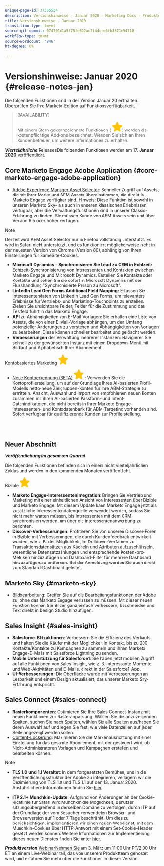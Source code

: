 ```yaml
---
unique-page-id: 37355534
description: Versionshinweise - Januar 2020 - Marketing Docs - Produktdokumentation
title: Versionshinweise - Januar 2020
translation-type: tm+mt
source-git-commit: 074701d1a5f75fe592ac7f44cce6fb3571e94710
workflow-type: tm+mt
source-wordcount: '846'
ht-degree: 0%

---
```



# Versionshinweise: Januar 2020 {#release-notes-jan}

Die folgenden Funktionen sind in der Version Januar 20 enthalten. Überprüfen Sie Ihre Marketo-Edition auf Funktionsverfügbarkeit.

>[!AVAILABILITY]
>
>
>Mit einem Stern gekennzeichnete Funktionen ( ![(star)](assets/star-yellow.svg)) werden als kostenpflichtige Add-ons bezeichnet. Wenden Sie sich an Ihren Kundenbetreuer, um weitere Informationen zu erhalten.

***Vierteljährliche*** ReleasesDie folgenden Funktionen werden am 17.  **Januar 2020** veröffentlicht.

## Core Marketo Engage Adobe Application {#core-marketo-engage-adobe-application}

* [Adobe Experience Manager Asset Selector](https://docs.marketo.com/x/_AA6Ag): Schneller Zugriff auf Assets, die mit Ihrer Marke und AEM Assets übereinstimmen, die direkt in Marketo Engage verfügbar sind. Hinweis: Diese Funktion ist sowohl in unseren Marketo Sky- als auch in unseren klassischen Erlebnissen verfügbar, aber die Verwaltungsfunktionen sind in unserer Classic-Erfahrung zu finden. Sie müssen Kunde von AEM Assets sein und über Version 6.5 oder höher verfügen.

>[!NOTE]
>
>Derzeit wird AEM Asset Selector nur in Firefox vollständig unterstützt. Es wird in Safari nicht unterstützt, und es funktioniert möglicherweise nicht in der neuesten Version von Chrome (Version 80), abhängig von Ihren Einstellungen für SameSite-Cookies.

* **Microsoft Dynamics - Synchronisieren Sie Lead zu CRM in Echtzeit:** Echtzeit-Synchronisierung von Interessenten und Kontakten zwischen Marketo Engage und Microsoft Dynamics. Erstellen Sie Kontakte oder Kontakte und sehen Sie sie sofort in Microsoft Dynamics mit der Flusshandlung &quot;Synchronisierte Person zu Microsoft&quot;.
* **LinkedIn Lead Gen Forms Additional Field Mapping:** Erfassen Sie Interessentendaten von LinkedIn Lead Gen Forms, um relevantere Erlebnisse für Vertriebs- und Marketing-Touchpoints zu erstellen. Ziehen Sie unsichtbare Felder, Felder für die Zustimmung und das Testfeld führt in das Marketo Engage.
* **API** zu Abhängigkeiten von E-Mail-Vorlagen: Sie erhalten eine Liste von Assets, die von einer E-Mail-Vorlage abhängen, um den Umfang potenzieller Änderungen zu verstehen und Abhängigkeiten von Vorlagen zu bearbeiten. Diese können schneller bearbeitet und gelöscht werden.
* **Verbesserungen** der Verwaltung mehrerer Instanzen: Navigieren Sie schnell zu der gewünschten Instanz mit einem Dropdown-Menü mit Bildlauf und Alphabetisch Ihrer Abonnement.

Kontobasiertes Marketing ![(star)](assets/star-yellow.svg)

* [Neue Kontoerkennung (BETA)](https://docs.marketo.com/x/WQA6Ag) ![(Stern)](assets/star-yellow.svg) : Verwenden Sie die Kontoprofilerstellung, um auf der Grundlage Ihres AI-basierten Profil-Modells netto-neue Zielgruppen-Konten für Ihre ABM-Strategie zu ermitteln. Ansicht, Auswahl und Import von empfohlenen neuen Konten zusammen mit ihren AI-basierten Passform- und Intent-Datenindikatoren, die nicht bereits in Ihrer Marketo Engage-Interessenten- und Kontodatenbank für ABM-Targeting vorhanden sind. Sofort verfügbar für qualifizierende Kunden zur Profilerstellung.

<br> 

## Neuer Abschnitt

***Veröffentlichung im gesamten Quartal***

Die folgenden Funktionen befinden sich in einem nicht vierteljährlichen Zyklus und werden in den kommenden Monaten veröffentlicht.

Bizible ![(star)](assets/star-yellow.svg)

* **Marketo Engage-Interessentenintegration**: Bringen Sie Vertrieb und Marketing mit einer einheitlichen Ansicht von Interessenten über Bizible und Marketo Engage. Mit diesem Update kann Marketo Engage jetzt als zusätzliche Interessentendatenquelle verwendet werden, sodass Sie nicht mehr warten müssen, bis Interessenten mit dem CRM synchronisiert werden, um über die Interessentenanwerbung zu berichten.
* **Discover-Verbesserungen**: Profitieren Sie von unseren Discover-Foren in Bizible mit Verbesserungen, die durch Kundenfeedback entwickelt wurden, wie z. B. der Möglichkeit, im Drilldown-Verfahren zu Transaktionsdatensätzen aus Kacheln und Attributen aufzuschlüsseln, wesentliche Datensatzzählungen und entsprechende Kosten-pro-Metriken hinzuzufügen und Dashboard-Filter für mehrere Dashboard hinzuzufügen/zu entfernen. Bei der Anmeldung werden Sie auch direkt zum Standard-Dashboard geleitet.

## Marketo Sky {#marketo-sky}

* [Bildbearbeitung](https://help.marketo.com/hc/en-us/articles/360041344614-Marketo-Image-Editor): Greifen Sie auf die Bearbeitungsfunktionen der Adobe zu, ohne das Marketo Engage verlassen zu müssen. Mit dieser neuen Funktion können Sie Bilder ganz einfach verbessern, beschneiden und Text direkt in Design Studio hinzufügen.

## Sales Insight {#sales-insight}

* **Salesforce-Blitzaktionen**: Verbessern Sie die Effizienz des Verkaufs und halten Sie die Käufer mit der Möglichkeit in Kontakt, bis zu 200 Kontakte/Kontakte zu Kampagnen zu sammeln und ihnen Marketo Engage-E-Mails mit Salesforce Lightning zu senden.
* **Mobile Unterstützung für Salesforce1**: Sie haben jetzt mobilen Zugriff auf alle Funktionen von Sales Insight, wie z. B. interessante Momente und Web-Aktivitäten und E-Mails, direkt in der Salesforce1-App.
* **UI-Verbesserungen**: Die Oberfläche wurde mit Verbesserungen an Lesbarkeit und einem Design aktualisiert, das unserer Marketo Sky-Erfahrung entspricht.

## Sales Connect {#sales-connect}

* **Rasterkomponenten**: Optimieren Sie Ihre Sales Connect-Instanz mit neuen Funktionen zur Rasteranpassung. Wählen Sie die anzuzeigenden Spalten, suchen Sie nach Spalten, wählen Sie alle Spalten aus/heben Sie deren Auswahl auf und legen Sie fest, wie viele Datenzeilen auf jeder Seite angezeigt werden sollen.
* [Content-Lockerung](https://docs.marketo.com/x/6wA6Ag): Maximieren Sie die Markenausrichtung mit einer Einstellung für das gesamte Abonnement, mit der gesteuert wird, ob Nicht-Administratoren Vorlagen und Kampagnen erstellen und bearbeiten können.

>[!NOTE]
>
>* **TLS 1.0 und 1.1 Veraltet**: In dem fortgesetzten Bemühen, uns in die Veröffentlichungsstruktur der Adobe zu integrieren, verlagern wir die Dezimierung von TLS 1.0 und TLS 1.1 auf den 13. Januar 2020. Ausführlichere Informationen finden Sie [hier](https://nation.marketo.com/docs/DOC-7059-tls-10-11-deprecation-faq).
   >
   >
* **ITP 2.1+ Munchkin-Update**: Aufgrund von Änderungen an der Cookie-Richtlinie für Safari wird Munchkin die Möglichkeit, Benutzer sitzungsübergreifend in derselben Domäne zu verfolgen, durch ITP auf der Grundlage der vom Besucher verwendeten Browser- und Browserversion auf 1 oder 7 Tage beschränkt. Um dies zu berücksichtigen, implementieren wir einen neuen Webdienst, mit dem Munchkin-Cookies über HTTP-Antwort mit einem Set-Cookie-Header gesetzt werden können. Weitere Informationen zur Implementierung dieses neuen Dienstes finden Sie unter [hier](https://nation.marketo.com/docs/DOC-7351).


***Produktversion*** [WebinarNehmen Sie ](https://engage.marketo.com/Jan_Feb_20_Release_Webinar_Registration.html) am 3. März um 11:00 Uhr PT/2:00 Uhr ET an einem Live-Webinar teil, das von unserem Produktteam gehostet wird, und erfahren Sie mehr über die Funktionen in dieser Version.
